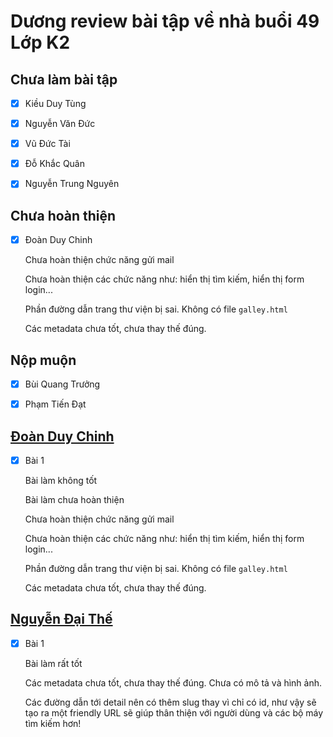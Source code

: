 # Dương review bài tập về nhà buổi 49 Lớp K2

## Chưa làm bài tập

- [x] Kiều Duy Tùng

- [x] Nguyễn Văn Đức

- [x] Vũ Đức Tài

- [x] Đỗ Khắc Quân

- [x] Nguyễn Trung Nguyên

## Chưa hoàn thiện

- [x] Đoàn Duy Chinh

  Chưa hoàn thiện chức năng gửi mail

  Chưa hoàn thiện các chức năng như: hiển thị tìm kiếm, hiển thị form login...

  Phần đường dẫn trang thư viện bị sai. Không có file `galley.html`

  Các metadata chưa tốt, chưa thay thế đúng.

## Nộp muộn

- [x] Bùi Quang Trưởng

- [x] Phạm Tiến Đạt

## [Đoàn Duy Chinh](https://shop-duychinh-duychinhs-projects.vercel.app/)

- [x] Bài 1

  Bài làm không tốt

  Bài làm chưa hoàn thiện

  Chưa hoàn thiện chức năng gửi mail

  Chưa hoàn thiện các chức năng như: hiển thị tìm kiếm, hiển thị form login...

  Phần đường dẫn trang thư viện bị sai. Không có file `galley.html`

  Các metadata chưa tốt, chưa thay thế đúng.

## [Nguyễn Đại Thế](https://shop-duychinh-duychinhs-projects.vercel.app/)

- [x] Bài 1

  Bài làm rất tốt

  Các metadata chưa tốt, chưa thay thế đúng. Chưa có mô tả và hình ảnh.

  Các đường dẫn tới detail nên có thêm slug thay vì chỉ có id, như vậy sẽ tạo ra một friendly URL sẽ giúp thân thiện với người dùng và các bộ máy tìm kiếm hơn!
